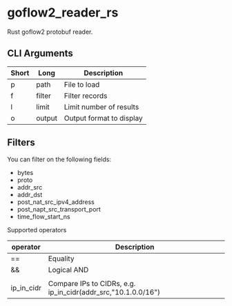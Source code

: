# goflow2_reader_rs
Rust goflow2 protobuf reader.





## CLI Arguments


| Short | Long | Description |
| ----- | ---- | ----------- |
| p | path | File to load |
| f | filter | Filter records |
| l | limit | Limit number of results |
| o | output | Output format to display |

## Filters

You can filter on the following fields:
* bytes
* proto
* addr_src
* addr_dst
* post_nat_src_ipv4_address
* post_napt_src_transport_port
* time_flow_start_ns

Supported operators

| operator | Description |
| -------- | ----------- |
| == | Equality |
| && | Logical AND |
| || | Logical OR |
| ip_in_cidr | Compare IPs to CIDRs, e.g. ip_in_cidr(addr_src,"10.1.0.0/16") |


